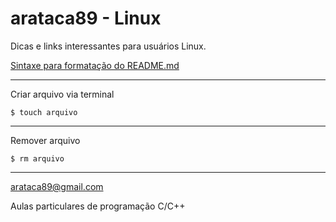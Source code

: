 # arataca89 - Linux
Dicas e links interessantes para usuários Linux.

[Sintaxe para formatação do README.md](https://docs.github.com/en/get-started/writing-on-github/getting-started-with-writing-and-formatting-on-github/basic-writing-and-formatting-syntax)

---
Criar arquivo via terminal
 ```
$ touch arquivo
```
---
Remover arquivo
```
$ rm arquivo
```
---
arataca89@gmail.com

Aulas particulares de programação C/C++
